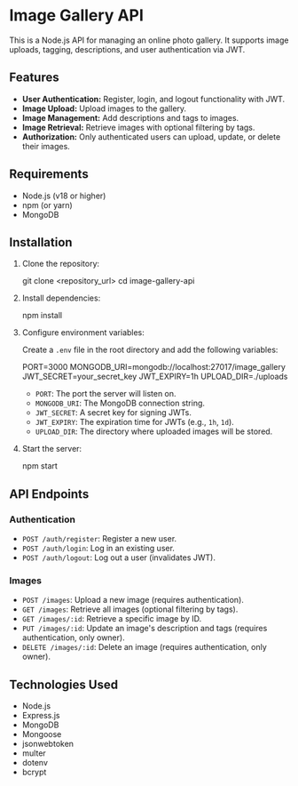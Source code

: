 # Image Gallery API

This is a Node.js API for managing an online photo gallery.  It supports image uploads, tagging, descriptions, and user authentication via JWT.

## Features

*   **User Authentication:** Register, login, and logout functionality with JWT.
*   **Image Upload:** Upload images to the gallery.
*   **Image Management:** Add descriptions and tags to images.
*   **Image Retrieval:** Retrieve images with optional filtering by tags.
*   **Authorization:** Only authenticated users can upload, update, or delete their images.

## Requirements

*   Node.js (v18 or higher)
*   npm (or yarn)
*   MongoDB

## Installation

1.  Clone the repository:

    
    git clone <repository_url>
    cd image-gallery-api
    

2.  Install dependencies:

    
    npm install
    

3.  Configure environment variables:

    Create a `.env` file in the root directory and add the following variables:

    
    PORT=3000
    MONGODB_URI=mongodb://localhost:27017/image_gallery
    JWT_SECRET=your_secret_key
    JWT_EXPIRY=1h
    UPLOAD_DIR=./uploads
    

    *   `PORT`: The port the server will listen on.
    *   `MONGODB_URI`: The MongoDB connection string.
    *   `JWT_SECRET`: A secret key for signing JWTs.
    *   `JWT_EXPIRY`: The expiration time for JWTs (e.g., `1h`, `1d`).
    *   `UPLOAD_DIR`: The directory where uploaded images will be stored.

4.  Start the server:

    
    npm start
    

## API Endpoints

### Authentication

*   `POST /auth/register`: Register a new user.
*   `POST /auth/login`: Log in an existing user.
*   `POST /auth/logout`: Log out a user (invalidates JWT).

### Images

*   `POST /images`: Upload a new image (requires authentication).
*   `GET /images`: Retrieve all images (optional filtering by tags).
*   `GET /images/:id`: Retrieve a specific image by ID.
*   `PUT /images/:id`: Update an image's description and tags (requires authentication, only owner).
*   `DELETE /images/:id`: Delete an image (requires authentication, only owner).

## Technologies Used

*   Node.js
*   Express.js
*   MongoDB
*   Mongoose
*   jsonwebtoken
*   multer
*   dotenv
*   bcrypt
